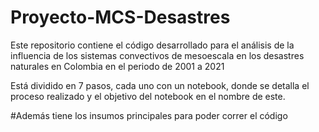 # Proyecto-MCS-Desastres
Este repositorio contiene el código desarrollado para el análisis de la influencia de los sistemas convectivos de mesoescala en los desastres naturales en Colombia en el periodo de 2001 a 2021


Está dividido en 7 pasos, cada uno con un notebook, donde se detalla el proceso realizado y el objetivo del notebook en el nombre de este.

#Además tiene los insumos principales para poder correr el código
